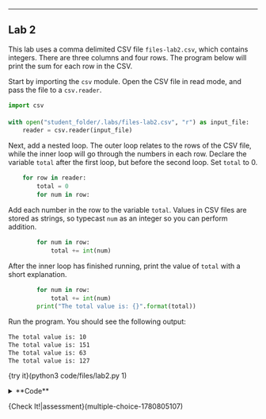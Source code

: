 ----------

## Lab 2

This lab uses a comma delimited CSV file `files-lab2.csv`, which contains integers. There are three columns and four rows. The program below will print the sum for each row in the CSV.

Start by importing the `csv` module. Open the CSV file in read mode, and pass the file to a `csv.reader`.

```python
import csv

with open("student_folder/.labs/files-lab2.csv", "r") as input_file:
    reader = csv.reader(input_file)
```

Next, add a nested loop. The outer loop relates to the rows of the CSV file, while the inner loop will go through the numbers in each row. Declare the variable `total` after the first loop, but before the second loop. Set `total` to 0.

```python
    for row in reader:
        total = 0
        for num in row:
```

Add each number in the row to the variable `total`. Values in CSV files are stored as strings, so typecast `num` as an integer so you can perform addition.

```python
        for num in row:
            total += int(num)
```

After the inner loop has finished running, print the value of `total` with a short explanation.

```python
        for num in row:
            total += int(num)
        print("The total value is: {}".format(total))
```

Run the program. You should see the following output:

```text
The total value is: 10
The total value is: 151
The total value is: 63
The total value is: 127
```

{try it}(python3 code/files/lab2.py 1)

<details><summary>**Code**</summary><img src=".guides/images/sum-rows-of-csv.png" /></details>

{Check It!|assessment}(multiple-choice-1780805107)
